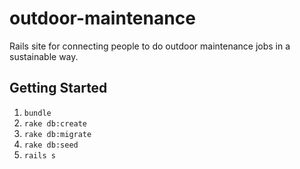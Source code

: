 # outdoor-maintenance
Rails site for connecting people to do outdoor maintenance jobs in a sustainable way.

## Getting Started

1. `bundle`
1. `rake db:create`
1. `rake db:migrate`
1. `rake db:seed`
1. `rails s`
